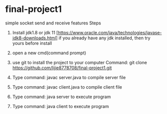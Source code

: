 # final-project1
simple socket send and receive features
Steps

  1. Install jdk1.8 or jdk 11 [https://www.oracle.com/java/technologies/javase-jdk8-downloads.html]
     if you already have any jdk installed, then try yours before install
    
  2. open a new cmd(command prompt)
  
  3. use git to install the project to your computer 
     Command: git clone https://github.com/lijie8778708/final-project1.git
  
  4. Type command: javac server.java to compile server file
  
  5. Type command: javac client.java to compile client file
  
  6. Type command: java server to execute program
  
  7. Type command: java client to execute program
  
  

